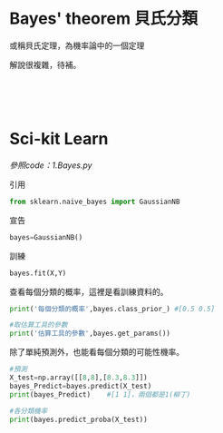 # Bayes' theorem 貝氏分類

或稱貝氏定理，為機率論中的一個定理


解說很複雜，待補。

<br/>
<br/>
<br/>

# Sci-kit Learn


_參照code：1.Bayes.py_

引用

```python
from sklearn.naive_bayes import GaussianNB
```
宣告
```python
bayes=GaussianNB()
```
訓練
```python
bayes.fit(X,Y)
```


查看每個分類的概率，這裡是看訓練資料的。
```python
print('每個分類的概率',bayes.class_prior_) #[0.5 0.5]

#取估算工具的參數
print('估算工具的參數',bayes.get_params())
```

除了單純預測外，也能看每個分類的可能性機率。
```python
#預測
X_test=np.array([[8,8],[8.3,8.3]])
bayes_Predict=bayes.predict(X_test)
print(bayes_Predict)    #[1 1]，兩個都是1(柳丁)

#各分類機率
print(bayes.predict_proba(X_test))
```